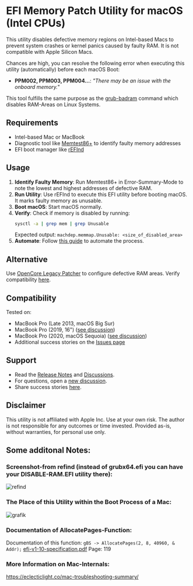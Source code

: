 # EFI Memory Patch Utility for macOS (Intel CPUs)

This utility disables defective memory regions on Intel-based Macs to prevent system crashes or kernel panics caused by faulty RAM. It is not compatible with Apple Silicon Macs. 

Chances are high, you can resolve the following error when executing this utility (automatically) before each macOS Boot:

- **PPM002, PPM003, PPM004...**: _"There may be an issue with the onboard memory."_

This tool fulfills the same purpose as the [grub-badram](https://www.gnu.org/software/grub/manual/grub/html_node/badram.html) command which disables RAM-Areas on Linux Systems.

## Requirements
- Intel-based Mac or MacBook
- Diagnostic tool like [Memtest86+](https://www.memtest.org/) to identify faulty memory addresses
- EFI boot manager like [rEFInd](https://www.rodsbooks.com/refind/)

## Usage
1. **Identify Faulty Memory**: Run Memtest86+ in Error-Summary-Mode to note the lowest and highest addresses of defective RAM.
2. **Run Utility**: Use rEFInd to execute this EFI utility before booting macOS. It marks faulty memory as unusable.
3. **Boot macOS**: Start macOS normally.
4. **Verify**: Check if memory is disabled by running:
   ```bash
   sysctl -a | grep mem | grep Unusable
   ```
   Expected output: `machdep.memmap.Unusable: <size_of_disabled_area>`
5. **Automate**: Follow [this guide](https://github.com/0nelight/macOS-Disable-RAM-Areas/discussions/3) to automate the process.

## Alternative
Use [OpenCore Legacy Patcher](https://github.com/0nelight/macOS-Disable-RAM-Areas/discussions/14) to configure defective RAM areas. Verify compatibility [here](https://github.com/0nelight/macOS-Disable-RAM-Areas/discussions/18).

## Compatibility
Tested on:
- MacBook Pro (Late 2013, macOS Big Sur)
- MacBook Pro (2019, 16") ([see discussion](https://github.com/0nelight/macOS-Disable-RAM-Areas/discussions/3#discussioncomment-10753593))
- MacBook Pro (2020, macOS Sequoia) ([see discussion](https://github.com/0nelight/macOS-Disable-RAM-Areas/discussions/18#discussion-8795338))
- Additional success stories on the [Issues page](https://github.com/0nelight/macOS-Disable-RAM-Areas/issues?q=label%3Asuccess+is%3Aclosed)

## Support
- Read the [Release Notes](https://github.com/0nelight/macOS-Disable-RAM-Areas/releases/tag/v0.2.1-beta) and [Discussions](https://github.com/0nelight/macOS-Disable-RAM-Areas/discussions).
- For questions, open a [new discussion](https://github.com/0nelight/macOS-Disable-RAM-Areas/discussions/new?category=q-a).
- Share success stories [here](https://github.com/0nelight/macOS-Disable-RAM-Areas/issues/new?assignees=&labels=success&projects=&template=success-story.md&title=Success-Story).

## Disclaimer
This utility is not affiliated with Apple Inc. Use at your own risk. The author is not responsible for any outcomes or time invested. Provided as-is, without warranties, for personal use only.

## Some additonal Notes:

### Screenshot-from refind (instead of grubx64.efi you can have your DISABLE-RAM.EFI utility there):
![refind](https://github.com/user-attachments/assets/86a70d90-0975-4411-bf5b-49966757245d)

### The Place of this Utility within the Boot Process of a Mac:
![grafik](https://github.com/user-attachments/assets/2ee9237c-1e67-4339-aa63-3c1d718bb8ba)

### Documentation of AllocatePages-Function:
Documentation of this function: `gBS -> AllocatePages(2, 8, 40960, & Addr);` [efi-v1-10-specification.pdf](https://github.com/user-attachments/files/16910413/efi-v1-10-specification.pdf) Page: 119

### More Information on Mac-Internals:
https://eclecticlight.co/mac-troubleshooting-summary/

